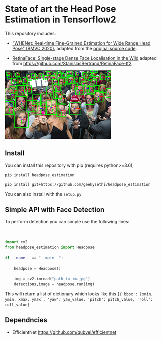 # State of art the Head Pose Estimation in Tensorflow2 

This repository includes:
- ["WHENet: Real-time Fine-Grained Estimation for Wide Range Head Pose" (BMVC 2020).](https://www.bmvc2020-conference.com/assets/papers/0907.pdf) adapted from the [original source code](https://github.com/Ascend-Research/HeadPoseEstimation-WHENet).


- [RetinaFace: Single-stage Dense Face Localisation in the Wild](https://arxiv.org/abs/1905.00641) adapted from https://github.com/StanislasBertrand/RetinaFace-tf2.





<img src=images/output.png height="220"/> 



## Install

You can install this repository with pip (requires python>=3.6);

```
pip install headpose_estimation
```

```bash
pip install git+https://github.com/geekysethi/headpose_estimation
```

You can also install with the `setup.py`

## Simple API with Face Detection
To perform detection you can simple use the following lines:

```python


import cv2
from headpose_estimation import Headpose

if __name__ == "__main__":

	headpose = Headpose()

    img = cv2.imread("path_to_im.jpg")
	detections,image = headpose.run(img)
```

This will return a list of dictionary which looks like this `[{'bbox': [xmin, ymin, xmax, ymax], 'yaw': yaw_value, 'pitch': pitch_value, 'roll': roll_value}`


## Dependncies
* EfficientNet https://github.com/qubvel/efficientnet
